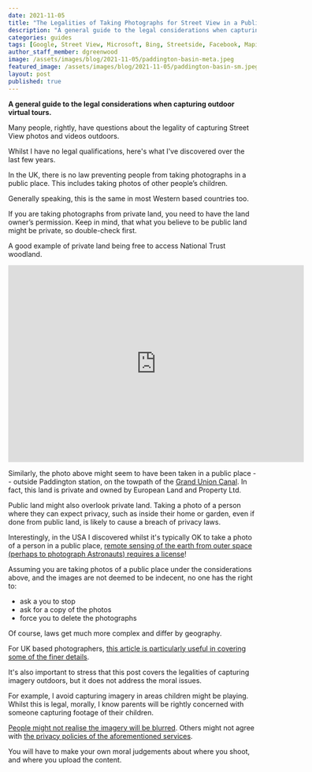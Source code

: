 ```yaml
---
date: 2021-11-05
title: "The Legalities of Taking Photographs for Street View in a Public Place"
description: "A general guide to the legal considerations when capturing outdoor virtual tours."
categories: guides
tags: [Google, Street View, Microsoft, Bing, Streetside, Facebook, Mapillary, Apple, Look Around, privacy]
author_staff_member: dgreenwood
image: /assets/images/blog/2021-11-05/paddington-basin-meta.jpeg
featured_image: /assets/images/blog/2021-11-05/paddington-basin-sm.jpeg
layout: post
published: true
---
```


**A general guide to the legal considerations when capturing outdoor virtual tours.**

Many people, rightly, have questions about the legality of capturing Street View photos and videos outdoors.

Whilst I have no legal qualifications, here's what I've discovered over the last few years.

In the UK, there is no law preventing people from taking photographs in a public place. This includes taking photos of other people’s children.

Generally speaking, this is the same in most Western based countries too.

If you are taking photographs from private land, you need to have the land owner’s permission. Keep in mind, that what you believe to be public land might be private, so double-check first.

A good example of private land being free to access National Trust woodland.

<iframe width="600" height="400" allowfullscreen style="border-style:none;" src="https://www.trekview.org/trekviewer.htm#panorama=https://www.trekview.org/assets/images/blog/2021-11-05/paddington-basin-meta.jpeg&amp;autoLoad=true"></iframe>

Similarly, the photo above might seem to have been taken in a public place -- outside Paddington station, on the towpath of the [Grand Union Canal](https://canalrivertrust.org.uk/enjoy-the-waterways/canal-and-river-network/grand-union-canal). In fact, this land is private and owned by European Land and Property Ltd.

Public land might also overlook private land. Taking a photo of a person where they can expect privacy, such as inside their home or garden, even if done from public land, is likely to cause a breach of privacy laws.

Interestingly, in the USA I discovered whilst it's typically OK to take a photo of a person in a public place, [remote sensing of the earth from outer space (perhaps to photograph Astronauts) requires a license](https://www.nesdis.noaa.gov/CRSRA/licenseHome.html)!

Assuming you are taking photos of a public place under the considerations above, and the images are not deemed to be indecent, no one has the right to:

* ask a you to stop
* ask for a copy of the photos 
* force you to delete the photographs

Of course, laws get much more complex and differ by geography.

For UK based photographers, [this article is particularly useful in covering some of the finer details](http://www.photographers-resource.co.uk/photography/Legal/Access_Rights.htm).

It's also important to stress that this post covers the legalities of capturing imagery outdoors, but it does not address the moral issues.

For example, I avoid capturing imagery in areas children might be playing. Whilst this is legal, morally, I know parents will be rightly concerned with someone capturing footage of their children.

[People might not realise the imagery will be blurred](/blog/2020/how-to-blur-street-level-images). Others might not agree with [the privacy policies of the aforementioned services](/blog/2020/google-street-view-microsoft-bing-maps-facebook-mapillary-apple-look-around).

You will have to make your own moral judgements about where you shoot, and where you upload the content.